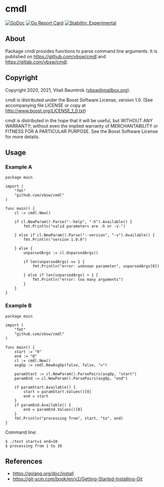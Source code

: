 # cmdl

[![GoDoc](https://godoc.org/github.com/vbsw/cmdl?status.svg)](https://godoc.org/github.com/vbsw/cmdl) [![Go Report Card](https://goreportcard.com/badge/github.com/vbsw/cmdl)](https://goreportcard.com/report/github.com/vbsw/cmdl) [![Stability: Experimental](https://masterminds.github.io/stability/experimental.svg)](https://masterminds.github.io/stability/experimental.html)

## About
Package cmdl provides functions to parse command line arguments. It is published on <https://github.com/vbsw/cmdl> and <https://gitlab.com/vbsw/cmdl>.

## Copyright
Copyright 2020, 2021, Vitali Baumtrok (vbsw@mailbox.org).

cmdl is distributed under the Boost Software License, version 1.0. (See accompanying file LICENSE or copy at http://www.boost.org/LICENSE_1_0.txt)

cmdl is distributed in the hope that it will be useful, but WITHOUT ANY WARRANTY; without even the implied warranty of MERCHANTABILITY or FITNESS FOR A PARTICULAR PURPOSE. See the Boost Software License for more details.

## Usage

### Example A

	package main

	import (
		"fmt"
		"github.com/vbsw/cmdl"
	)

	func main() {
		cl := cmdl.New()

		if cl.NewParam().Parse("--help", "-h").Available() {
			fmt.Println("valid parameters are -h or -v.")

		} else if cl.NewParam().Parse("--version", "-v").Available() {
			fmt.Println("version 1.0.0")

		} else {
			unparsedArgs := cl.UnparsedArgs()

			if len(unparsedArgs) == 1 {
				fmt.Println("error: unknown parameter", unparsedArgs[0])

			} else if len(unparsedArgs) > 1 {
				fmt.Println("error: too many arguments")
			}
		}
	}

### Example B

	package main

	import (
		"fmt"
		"github.com/vbsw/cmdl"
	)

	func main() {
		start := "0"
		end := "0"
		cl := cmdl.New()
		asgOp := cmdl.NewAsgOp(false, false, "=")

		paramStart := cl.NewParam().ParsePairs(asgOp, "start")
		paramEnd := cl.NewParam().ParsePairs(asgOp, "end")

		if paramStart.Available() {
			start = paramStart.Values()[0]
			end = start
		}
		if paramEnd.Available() {
			end = paramEnd.Values()[0]
		}
		fmt.Println("processing from", start, "to", end)
	}

Command line:

	$ ./test start=1 end=10
	$ processing from 1 to 10

## References
- https://golang.org/doc/install
- https://git-scm.com/book/en/v2/Getting-Started-Installing-Git
